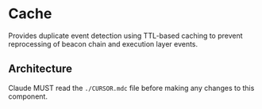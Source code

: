 # Cache

Provides duplicate event detection using TTL-based caching to prevent reprocessing of beacon chain and execution layer events.

## Architecture  
Claude MUST read the `./CURSOR.mdc` file before making any changes to this component.
